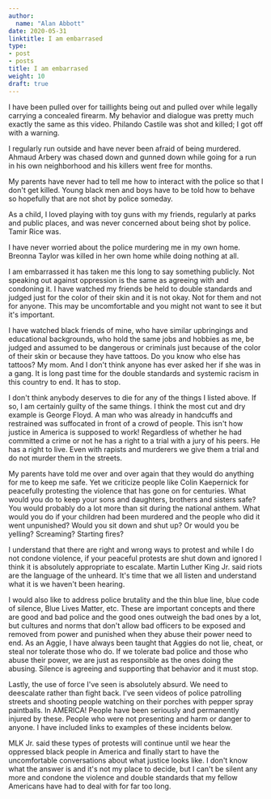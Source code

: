 ```yaml
---
author:
  name: "Alan Abbott"
date: 2020-05-31
linktitle: I am embarrased
type:
- post
- posts
title: I am embarrased
weight: 10
draft: true
---
```


I have been pulled over for taillights being out and pulled over while legally carrying a concealed firearm. My behavior and dialogue was pretty much exactly the same as this video. Philando Castile was shot and killed; I got off with a warning.

I regularly run outside and have never been afraid of being murdered. Ahmaud Arbery was chased down and gunned down while going for a run in his own neighborhood and his killers went free for months.

My parents have never had to tell me how to interact with the police so that I don't get killed. Young black men and boys have to be told how to behave so hopefully that are not shot by police someday.

As a child, I loved playing with toy guns with my friends, regularly at parks and public places, and was never concerned about being shot by police. Tamir Rice was.

I have never worried about the police murdering me in my own home. Breonna Taylor was killed in her own home while doing nothing at all.

I am embarrassed it has taken me this long to say something publicly. Not speaking out against oppression is the same as agreeing with and condoning it. I have watched my friends be held to double standards and judged just for the color of their skin and it is not okay. Not for them and not for anyone. This may be uncomfortable and you might not want to see it but it's important.

I have watched black friends of mine, who have similar upbringings and educational backgrounds, who hold the same jobs and hobbies as me, be judged and assumed to be dangerous or criminals just because of the color of their skin or because they have tattoos. Do you know who else has tattoos? My mom. And I don't think anyone has ever asked her if she was in a gang. It is long past time for the double standards and systemic racism in this country to end. It has to stop.

I don't think anybody deserves to die for any of the things I listed above. If so, I am certainly guilty of the same things. I think the most cut and dry example is George Floyd. A man who was already in handcuffs and restrained was suffocated in front of a crowd of people. This isn't how justice in America is supposed to work! Regardless of whether he had committed a crime or not he has a right to a trial with a jury of his peers. He has a right to live. Even with rapists and murderers we give them a trial and do not murder them in the streets.

My parents have told me over and over again that they would do anything for me to keep me safe. Yet we criticize people like Colin Kaepernick for peacefully protesting the violence that has gone on for centuries. What would you do to keep your sons and daughters, brothers and sisters safe? You would probably do a lot more than sit during the national anthem. What would you do if your children had been murdered and the people who did it went unpunished? Would you sit down and shut up? Or would you be yelling? Screaming? Starting fires?

I understand that there are right and wrong ways to protest and while I do not condone violence, if your peaceful protests are shut down and ignored I think it is absolutely appropriate to escalate. Martin Luther King Jr. said riots are the language of the unheard. It's time that we all listen and understand what it is we haven't been hearing.

I would also like to address police brutality and the thin blue line, blue code of silence, Blue Lives Matter, etc. These are important concepts and there are good and bad police and the good ones outweigh the bad ones by a lot, but cultures and norms that don't allow bad officers to be exposed and removed from power and punished when they abuse their power need to end. As an Aggie, I have always been taught that Aggies do not lie, cheat, or steal nor tolerate those who do. If we tolerate bad police and those who abuse their power, we are just as responsible as the ones doing the abusing. Silence is agreeing and supporting that behavior and it must stop.

Lastly, the use of force I've seen is absolutely absurd. We need to deescalate rather than fight back. I've seen videos of police patrolling streets and shooting people watching on their porches with pepper spray paintballs. In AMERICA! People have been seriously and permanently injured by these. People who were not presenting and harm or danger to anyone. I have included links to examples of these incidents below.

MLK Jr. said these types of protests will continue until we hear the oppressed black people in America and finally start to have the uncomfortable conversations about what justice looks like. I don't know what the answer is and it's not my place to decide, but I can't be silent any more and condone the violence and double standards that my fellow Americans have had to deal with for far too long.